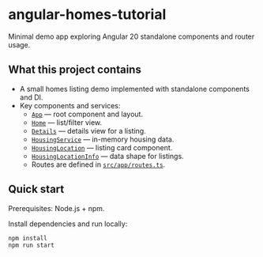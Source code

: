 # angular-homes-tutorial

Minimal demo app exploring Angular 20 standalone components and router usage.

## What this project contains

- A small homes listing demo implemented with standalone components and DI.
- Key components and services:
  - [`App`](src/app/app.ts) — root component and layout.
  - [`Home`](src/app/home/home.ts) — list/filter view.
  - [`Details`](src/app/details/details.ts) — details view for a listing.
  - [`HousingService`](src/app/housing.ts) — in-memory housing data.
  - [`HousingLocation`](src/app/housing-location/housing-location.ts) — listing card component.
  - [`HousingLocationInfo`](src/app/housinglocation.ts) — data shape for listings.
  - Routes are defined in [`src/app/routes.ts`](/src/app/routes.ts).

## Quick start

Prerequisites: Node.js + npm.

Install dependencies and run locally:

```sh
npm install
npm run start
